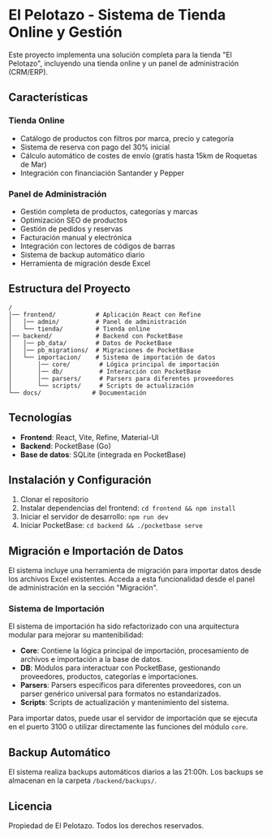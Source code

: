 # El Pelotazo - Sistema de Tienda Online y Gestión

Este proyecto implementa una solución completa para la tienda "El Pelotazo", incluyendo una tienda online y un panel de administración (CRM/ERP).

## Características

### Tienda Online
- Catálogo de productos con filtros por marca, precio y categoría
- Sistema de reserva con pago del 30% inicial
- Cálculo automático de costes de envío (gratis hasta 15km de Roquetas de Mar)
- Integración con financiación Santander y Pepper

### Panel de Administración
- Gestión completa de productos, categorías y marcas
- Optimización SEO de productos
- Gestión de pedidos y reservas
- Facturación manual y electrónica
- Integración con lectores de códigos de barras
- Sistema de backup automático diario
- Herramienta de migración desde Excel

## Estructura del Proyecto

```
/
│── frontend/           # Aplicación React con Refine
│   │── admin/          # Panel de administración
│   └── tienda/         # Tienda online
│── backend/            # Backend con PocketBase
│   │── pb_data/        # Datos de PocketBase
│   │── pb_migrations/  # Migraciones de PocketBase
│   └── importacion/    # Sistema de importación de datos
│       │── core/        # Lógica principal de importación
│       │── db/          # Interacción con PocketBase
│       │── parsers/     # Parsers para diferentes proveedores
│       └── scripts/     # Scripts de actualización
└── docs/              # Documentación
```

## Tecnologías

- **Frontend**: React, Vite, Refine, Material-UI
- **Backend**: PocketBase (Go)
- **Base de datos**: SQLite (integrada en PocketBase)

## Instalación y Configuración

1. Clonar el repositorio
2. Instalar dependencias del frontend: `cd frontend && npm install`
3. Iniciar el servidor de desarrollo: `npm run dev`
4. Iniciar PocketBase: `cd backend && ./pocketbase serve`

## Migración e Importación de Datos

El sistema incluye una herramienta de migración para importar datos desde los archivos Excel existentes. Acceda a esta funcionalidad desde el panel de administración en la sección "Migración".

### Sistema de Importación

El sistema de importación ha sido refactorizado con una arquitectura modular para mejorar su mantenibilidad:

- **Core**: Contiene la lógica principal de importación, procesamiento de archivos e importación a la base de datos.
- **DB**: Módulos para interactuar con PocketBase, gestionando proveedores, productos, categorías e importaciones.
- **Parsers**: Parsers específicos para diferentes proveedores, con un parser genérico universal para formatos no estandarizados.
- **Scripts**: Scripts de actualización y mantenimiento del sistema.

Para importar datos, puede usar el servidor de importación que se ejecuta en el puerto 3100 o utilizar directamente las funciones del módulo `core`.

## Backup Automático

El sistema realiza backups automáticos diarios a las 21:00h. Los backups se almacenan en la carpeta `/backend/backups/`.

## Licencia

Propiedad de El Pelotazo. Todos los derechos reservados.